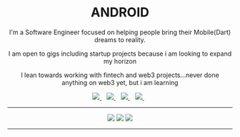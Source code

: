 <h1 align='center'>ANDROID</h1>
<p align='center'>I'm a Software Engineer focused on helping people bring their Mobile(Dart) dreams to reality.</p>
<p align='center'>I am open to gigs including startup projects because i am looking to expand my horizon</p>
<p align='center'>I lean towards working with fintech and web3 projects...never done anything on web3 yet, but i am learning</p>
<p align='center'>
<a href="https://wa.me/2347012053471?text=Hello Henry I need you for a gig">
  <img src="https://img.shields.io/badge/WHATSAPP-%2325D366.svg?&style=for-the-badge&logo=whatsapp&logoColor=white" />
</a>&nbsp;&nbsp;
<a href="https://twitter.com/henrydykee1">
  <img src="https://img.shields.io/badge/twitter-%231DA1F2.svg?&style=for-the-badge&logo=twitter&logoColor=white" />
</a>&nbsp;&nbsp;
<a href="https://www.linkedin.com/in/ugochukwu-dike-33027b175/">
  <img src="https://img.shields.io/badge/linkedin-%230077B5.svg?&style=for-the-badge&logo=linkedin&logoColor=white" />
</a>&nbsp;&nbsp;
<a href="mailto:dykeehenry@gmail.com">
  <img src="https://img.shields.io/badge/email me-%23D14836.svg?&style=for-the-badge&logo=gmail&logoColor=white" />
</a>&nbsp;&nbsp;
<hr>
<p align="center">
  <img src ="https://github-readme-stats.vercel.app/api?username=Henrydykee&show_icons=true&count_private=true&theme=darcula&hide_border=true&hide=issues,contribs&bg_color=00000000">
  <img src ="https://github-readme-stats.vercel.app/api/top-langs/?username=Henrydykee&layout=compact&hide_border=true&theme=darcula&bg_color=00000000&langs_count=6">
  <img src ="https://github-readme-streak-stats.herokuapp.com?user=Henrydykee&theme=darcula&hide_border=true&background=FFFFFF00">
</p>
<hr>
